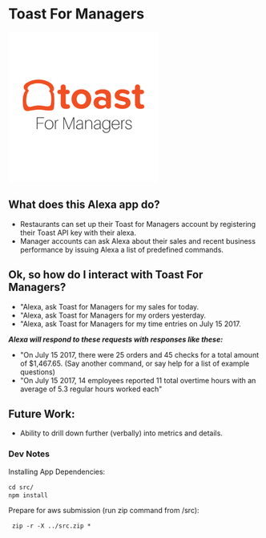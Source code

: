# Toast For Managers 

<img style="margin: 0 auto; text-align: center; width: 300px;" src="./src/img/toast_for_managers.png"/>

<!-- 
<img src="https://m.media-amazon.com/images/G/01/mobile-apps/dex/alexa/alexa-skills-kit/tutorials/fact/header._TTH_.png" />
-->

## What does this Alexa app do? 
* Restaurants can set up their Toast for Managers account by registering their Toast API key with their alexa.
* Manager accounts can ask Alexa about their sales and recent business performance by issuing Alexa a list of 
predefined commands.

## Ok, so how do I interact with Toast For Managers?

*  "Alexa, ask Toast for Managers for my sales for today.
*  "Alexa, ask Toast for Managers for my orders yesterday.
*  "Alexa, ask Toast for Managers for my time entries on July 15 2017. 

<b><i>Alexa will respond to these requests with responses like these:</i></b>

*  "On July 15 2017, there were 25 orders and 45 checks for a total amount of $1,467.65. (Say another command, or say help for a list of example questions)
*  "On July 15 2017, 14 employees reported 11 total overtime hours with an average of 5.3 regular hours worked each"
<!-- TODO: Add more example responses -->

## Future Work:

* Ability to drill down further (verbally) into metrics and details.

### Dev Notes

Installing App Dependencies:
```
cd src/ 
npm install
```
Prepare for aws submission (run zip command from /src): 
```
 zip -r -X ../src.zip *
```
